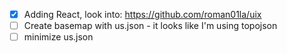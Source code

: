 - [x] Adding React, look into: https://github.com/roman01la/uix
- [ ] Create basemap with us.json - it looks like I'm using topojson 
- [ ] minimize us.json